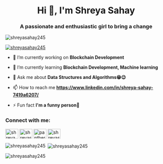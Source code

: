 <h1 align="center">Hi 👋, I'm Shreya Sahay</h1>
<h3 align="center">A passionate and enthusiastic girl to bring a change</h3>

<p align="left"> <img src="https://komarev.com/ghpvc/?username=shreyasahay245&label=Profile%20views&color=0e75b6&style=flat" alt="shreyasahay245" /> </p>

<p align="left"> <a href="https://github.com/ryo-ma/github-profile-trophy"><img src="https://github-profile-trophy.vercel.app/?username=shreyasahay245" alt="shreyasahay245" /></a> </p>

- 🔭 I’m currently working on **Blockchain Development**

- 🌱 I’m currently learning **Blockchain Development, Machine learning**

- 💬 Ask me about **Data Structures and Algorithms😁😉**

- 📫 How to reach me **https://www.linkedin.com/in/shreya-sahay-7419a6207/**

- ⚡ Fun fact **I'm a funny person🤣**

<h3 align="left">Connect with me:</h3>
<p align="left">
<a href="https://instagram.com/shreya_sahay245" target="blank"><img align="center" src="https://raw.githubusercontent.com/rahuldkjain/github-profile-readme-generator/master/src/images/icons/Social/instagram.svg" alt="shreya_sahay245" height="30" width="40" /></a>
<a href="https://www.codechef.com/users/shreyasahay245" target="blank"><img align="center" src="https://cdn.jsdelivr.net/npm/simple-icons@3.1.0/icons/codechef.svg" alt="shreyasahay245" height="30" width="40" /></a>
<a href="https://codeforces.com/profile/panther_245" target="blank"><img align="center" src="https://raw.githubusercontent.com/rahuldkjain/github-profile-readme-generator/master/src/images/icons/Social/codeforces.svg" alt="panther_245" height="30" width="40" /></a>
<a href="https://www.leetcode.com/shreyasahay245" target="blank"><img align="center" src="https://raw.githubusercontent.com/rahuldkjain/github-profile-readme-generator/master/src/images/icons/Social/leet-code.svg" alt="shreyasahay245" height="30" width="40" /></a>
</p>

<p><img align="left" src="https://github-readme-stats.vercel.app/api/top-langs?username=shreyasahay245&show_icons=true&locale=en&layout=compact" alt="shreyasahay245" /></p>

<p>&nbsp;<img align="center" src="https://github-readme-stats.vercel.app/api?username=shreyasahay245&show_icons=true&locale=en" alt="shreyasahay245" /></p>

<p><img align="center" src="https://github-readme-streak-stats.herokuapp.com/?user=shreyasahay245&" alt="shreyasahay245" /></p>
